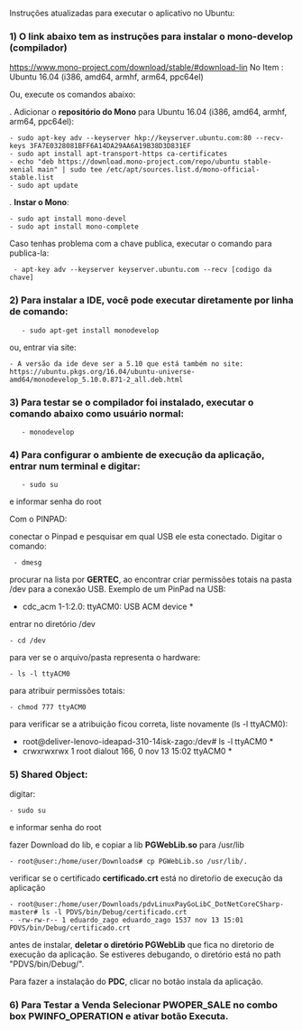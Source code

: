 
Instruções atualizadas para executar o aplicativo no Ubuntu:

### 1) O link abaixo tem as instruções para instalar o mono-develop (compilador)
   https://www.mono-project.com/download/stable/#download-lin
       No Item :
          Ubuntu 16.04 (i386, amd64, armhf, arm64, ppc64el)
          
Ou, execute os comandos abaixo:

. Adicionar o **repositório do Mono** para Ubuntu 16.04 (i386, amd64, armhf, arm64, ppc64el):
          
    - sudo apt-key adv --keyserver hkp://keyserver.ubuntu.com:80 --recv-keys 3FA7E0328081BFF6A14DA29AA6A19B38D3D831EF
    - sudo apt install apt-transport-https ca-certificates
    - echo "deb https://download.mono-project.com/repo/ubuntu stable-xenial main" | sudo tee /etc/apt/sources.list.d/mono-official-stable.list
    - sudo apt update 

. **Instar o Mono**:
    
    - sudo apt install mono-devel
    - sudo apt install mono-complete

Caso tenhas problema com a chave publica, executar o comando para publica-la:
     
     - apt-key adv --keyserver keyserver.ubuntu.com --recv [codigo da chave]


### 2) Para instalar a IDE, você pode executar diretamente por linha de comando:

       - sudo apt-get install monodevelop

ou, entrar via site:

    - A versão da ide deve ser a 5.10 que está também no site: 
    https://ubuntu.pkgs.org/16.04/ubuntu-universe-amd64/monodevelop_5.10.0.871-2_all.deb.html

### 3) Para testar se o compilador foi instalado, executar o comando abaixo como usuário normal:

       - monodevelop

### 4) Para configurar o ambiente de execução da aplicação, entrar num terminal e digitar: 

       - sudo su
e informar senha do root
   
Com o PINPAD:
  
conectar o Pinpad e pesquisar em qual USB ele esta conectado. Digitar o comando:
 
     - dmesg
 
procurar na lista por **GERTEC**, ao encontrar criar permissões totais na pasta /dev para a conexão USB. Exemplo de um PinPad na USB:
* cdc_acm 1-1:2.0: ttyACM0: USB ACM device *

entrar no diretório /dev

    - cd /dev

para ver se o arquivo/pasta representa o hardware:

    - ls -l ttyACM0

para atribuir permissões totais:

    - chmod 777 ttyACM0

para verificar se a atribuição ficou correta, liste novamente (ls -l ttyACM0):

* root@deliver-lenovo-ideapad-310-14isk-zago:/dev# ls -l ttyACM0 *
* crwxrwxrwx 1 root dialout 166, 0 nov 13 15:02 ttyACM0 *

### 5) Shared Object:

digitar: 

    - sudo su
   
e informar senha do root

fazer Download do lib, e copiar a lib **PGWebLib.so**  para /usr/lib

    - root@user:/home/user/Downloads# cp PGWebLib.so /usr/lib/.

verificar se o certificado **certificado.crt** está no diretoŕio de execução da aplicação

    - root@user:/home/user/Downloads/pdvLinuxPayGoLibC_DotNetCoreCSharp-master# ls -l PDVS/bin/Debug/certificado.crt 
    - -rw-rw-r-- 1 eduardo_zago eduardo_zago 1537 nov 13 15:01 PDVS/bin/Debug/certificado.crt

antes de instalar, **deletar o diretório PGWebLib** que fica no diretorio de execução da aplicação. Se estiveres debugando, o diretório está no path "PDVS/bin/Debug/".

Para fazer a instalação do **PDC**, clicar no botão instala da aplicação.


### 6) Para Testar a Venda Selecionar PWOPER_SALE no combo box PWINFO_OPERATION e ativar botão Executa.

